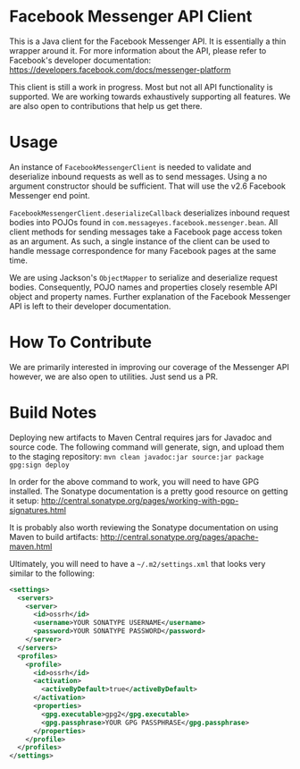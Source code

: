 # Facebook Messenger API Client
This is a Java client for the Facebook Messenger API. It is essentially a thin wrapper around it. For more information about the API, please refer to Facebook's developer documentation:
https://developers.facebook.com/docs/messenger-platform

This client is still a work in progress. Most but not all API functionality is supported. We are working towards exhaustively supporting all features. We are also open to contributions that help us get there.

# Usage
An instance of `FacebookMessengerClient` is needed to validate and deserialize inbound requests as well as to send messages. Using a no argument constructor should be sufficient. That will use the v2.6 Facebook Messenger end point.

`FacebookMessengerClient.deserializeCallback` deserializes inbound request bodies into POJOs found in `com.messageyes.facebook.messenger.bean`. All client methods for sending messages take a Facebook page access token as an argument. As such, a single instance of the client can be used to handle message correspondence for many Facebook pages at the same time.

We are using Jackson's `ObjectMapper` to serialize and deserialize request bodies. Consequently, POJO names and properties closely resemble API object and property names. Further explanation of the Facebook Messenger API is left to their developer documentation.

# How To Contribute
We are primarily interested in improving our coverage of the Messenger API however, we are also open to utilities. Just send us a PR.

# Build Notes
Deploying new artifacts to Maven Central requires jars for Javadoc and source code. The following command will generate, sign, and upload them to the staging repository: `mvn clean javadoc:jar source:jar package gpg:sign deploy`

In order for the above command to work, you will need to have GPG installed. The Sonatype documentation is a pretty good resource on getting it setup:
http://central.sonatype.org/pages/working-with-pgp-signatures.html

It is probably also worth reviewing the Sonatype documentation on using Maven to build artifacts:
http://central.sonatype.org/pages/apache-maven.html

Ultimately, you will need to have a `~/.m2/settings.xml` that looks very similar to the following:
```xml
<settings>
  <servers>
    <server>
      <id>ossrh</id>
      <username>YOUR SONATYPE USERNAME</username>
      <password>YOUR SONATYPE PASSWORD</password>
    </server>
  </servers>
  <profiles>
    <profile>
      <id>ossrh</id>
      <activation>
        <activeByDefault>true</activeByDefault>
      </activation>
      <properties>
        <gpg.executable>gpg2</gpg.executable>
        <gpg.passphrase>YOUR GPG PASSPHRASE</gpg.passphrase>
      </properties>
    </profile>
  </profiles>
</settings>
```
